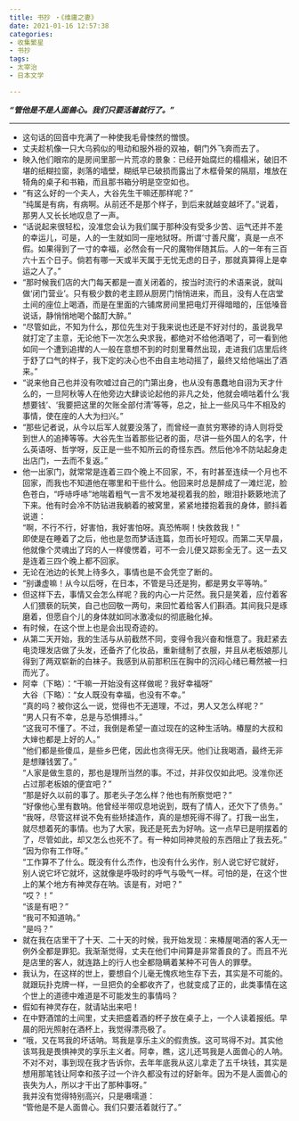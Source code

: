 ```yaml
---
title: 书抄 ・《维庸之妻》
date: 2021-01-16 12:57:38
categories: 
- 收集繁星
- 书抄
tags:  
- 太宰治
- 日本文学

---
```


***“管他是不是人面兽心。我们只要活着就行了。”***

<!--more-->

***

- 这句话的回音中充满了一种使我毛骨悚然的憎恨。
- 丈夫趁机像一只大乌鸦似的甩动和服外褂的双袖，朝门外飞奔而去了。
- 映入他们眼帘的是房间里那一片荒凉的景象：已经开始腐烂的榻榻米，破旧不堪的纸糊拉窗，剥落的墙壁，糊纸早已破损而露出了木框骨架的隔扇，堆放在犄角的桌子和书箱，而且那书箱分明是空空如也。
- “有这么好的一个夫人，大谷先生干嘛还那样呢？”  
  “纯属是有病，有病啊。从前还不是那个样子，到后来就越变越坏了。”说着，那男人又长长地叹息了一声。
- “话说起来很轻松，没准您会认为我们属于那种没有受多少苦、运气还并不差的幸运儿，可是，人的一生就如同一座地狱呀。所谓‘寸善尺魔’，真是一点不假。如果得到了一寸的幸福，必然会有一尺的魔物伴随其后。人的一年有三百六十五个日子。倘若有哪一天或半天属于无忧无虑的日子，那就真算得上是幸运之人了。”
- “那时候我们店的大门每天都是一直关闭着的，按当时流行的术语来说，就叫做‘闭门营业’。只有极少数的老主顾从厨房门悄悄进来，而且，没有人在店堂土间的座位上喝酒，而是在里面的六铺席房间里把电灯开得暗暗的，压低嗓音说话，静悄悄地喝个酩酊大醉。”
- “尽管如此，不知为什么，那位先生对于我来说也还是不好对付的，虽说我早就打定了主意，无论他下一次怎么央求我，都绝对不给他酒喝了，可一看到他如同一个遭到追撵的人一般在意想不到的时刻里蓦然出现，走进我们店里后终于舒了口气的样子，我下定的决心也不由自主地动摇了，最终又给他端出了酒来。”
- “说来他自己也并没有吹嘘过自己的门第出身，也从没有愚蠢地自诩为天才什么的，一旦阿秋等人在他旁边大肆谈论起他的非凡之处，他就会嘀咕着什么‘我想要钱’、‘我要把这里的欠账全部付清’等等，总之，扯上一些风马牛不相及的事情，使在座的人大为扫兴。”
- “那些记者说，从今以后军人就要没落了，而曾经一直贫穷寒碜的诗人则将受到世人的追捧等等。大谷先生当着那些记者的面，尽讲一些外国人的名字，什么英语呀、哲学呀，反正是一些不知所云的奇怪东西。然后他冷不防站起身走出店门，一去而不复返。”
- 他一出家门，就常常是连着三四个晚上不回家，不，有时甚至连续一个月也不回家，而我也不知道他在哪里和干些什么。他回来时总是醉成了一滩烂泥，脸色苍白，“呼哧呼哧”地喘着粗气一言不发地凝视着我的脸，眼泪扑簌簌地流了下来。他有时会冷不防钻进我躺着的被窝里，紧紧地搂抱着我的身体，颤抖着说道：  
  “啊，不行不行，好害怕，我好害怕呀。真恐怖啊！快救救我！”  
  即使是在睡着了之后，他也是忽而梦话连篇，忽而长吁短叹。而第二天早晨，他就像个灵魂出了窍的人一样傻愣着，可不一会儿便又踪影全无了。这一去又是连着三四个晚上都不回家。
- 无论在池边的长凳上待多久，事情也是不会凭空了断的。
- “别谦虚嘛！从今以后呀，在日本，不管是马还是狗，都是男女平等呐。”
- 但这样下去，事情又会怎么样呢？我的内心一片茫然。我只是笑着，应付着客人们猥亵的玩笑，自己也回敬一两句，来回忙着给客人们斟酒。其间我只是琢磨着，但愿自个儿的身体就如同冰激凌似的彻底融化掉。
- 有时候，在这个世上也是会出现奇迹的。
- 从第二天开始，我的生活与从前截然不同，变得令我兴奋和惬意了。我赶紧去电烫理发店做了头发，还备齐了化妆品，重新缝制了衣服，并且从老板娘那儿得到了两双崭新的白袜子。我感到从前那积压在胸中的沉闷心绪已蓦然被一扫而光了。
- 阿幸（下略）：“干嘛一开始没有这样做呢？我好幸福呀”  
  大谷（下略）：“女人既没有幸福，也没有不幸。”  
  “真的吗？被你这么一说，觉得也不无道理，不过，男人又怎么样呢？”  
  “男人只有不幸，总是与恐惧搏斗。”  
  “这我可不懂了。不过，我倒是希望一直过现在的这种生活呐。椿屋的大叔和大婶也都是上好的人。”  
  “他们都是些傻瓜，是些乡巴佬，因此也贪得无厌。他们让我喝酒，最终无非是想赚钱罢了。”  
  “人家是做生意的，那也是理所当然的事。不过，并非仅仅如此吧。没准你还占过那老板娘的便宜吧？”  
  “那是好久以前的事了。那老头子怎么样？他也有所察觉吧？”  
  “好像他心里有数呐。他曾经半带叹息地说到，既有了情人，还欠下了债务。”  
  “我呀，尽管这样说不免有些矫揉造作，真的是想死得不得了。打我一出生，就尽想着死的事情。也为了大家，我还是死去为好呐。这一点早已是明摆着的了，尽管如此，却又怎么也死不了。有一种如同神灵般的东西阻止了我去死。”  
  “因为你有工作呀。”  
  “工作算不了什么。既没有什么杰作，也没有什么劣作，别人说它好它就好，别人说它坏它就坏，这就像是呼吸时的呼气与吸气一样。可怕的是，在这个世上的某个地方有神灵存在呐。该是有，对吧？”  
  “哎？！”  
  “该是有吧？”  
  “我可不知道呐。”  
  “是吗？”
- 就在我在店里干了十天、二十天的时候，我开始发现：来椿屋喝酒的客人无一例外全都是罪犯。我渐渐觉得，丈夫在他们中间算是非常善良的了。而且不光是店里的客人，就连路上的行人也全都隐瞒着某种不可告人的罪孽。
- 我认为，在这样的世上，要想自个儿毫无愧疚地生存下去，其实是不可能的。就跟玩扑克牌一样，一旦把负的全都收齐了，也就变成了正的，此类事情在这个世上的道德中难道是不可能发生的事情吗？
- 假如有神灵存在，就请站出来吧！
- 在中野酒馆的土间里，丈夫把盛着酒的杯子放在桌子上，一个人读着报纸。早晨的阳光照射在酒杯上，我觉得漂亮极了。
- “哦，又在骂我的坏话呐。骂我是享乐主义的假贵族。这可骂得不对。其实他该骂我是畏惧神灵的享乐主义者。阿幸，瞧，这儿还骂我是人面兽心的人呐。不对不对，事到现在我才告诉你，去年年底我从这儿拿走了五千块钱，其实是想用那笔钱让阿幸和孩子过一个许久都没有过的好新年。因为不是人面兽心的丧失为人，所以才干出了那种事呀。”  
  我并没有觉得特别高兴，只是嗫嚅道：  
  “管他是不是人面兽心。我们只要活着就行了。”